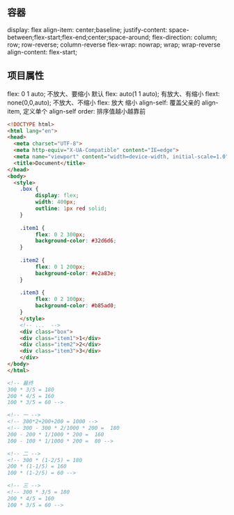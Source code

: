 
## 容器
display: flex
align-item: center;baseline;
justify-content: space-between;flex-start;flex-end;center;space-around;
flex-direction: column; row; row-reverse; column-reverse
flex-wrap: nowrap; wrap; wrap-reverse
align-content: flex-start;

## 项目属性
flex: 0 1 auto; 不放大、要缩小 默认
flex: auto(1 1 auto); 有放大、有缩小
flext: none(0,0,auto); 不放大、不缩小
flex: 放大 缩小
align-self: 覆盖父亲的 align-item, 定义单个 align-self 
order: 排序值越小越靠前

```html
<!DOCTYPE html>
<html lang="en">
<head>
  <meta charset="UTF-8">
  <meta http-equiv="X-UA-Compatible" content="IE=edge">
  <meta name="viewport" content="width=device-width, initial-scale=1.0">
  <title>Document</title>
</head>
<body>
  <style> 
    .box { 
         display: flex; 
         width: 400px; 
         outline: 1px red solid; 
    } 
    
    .item1 { 
         flex: 0 2 300px; 
         background-color: #32d6d6; 
    } 
    
    .item2 { 
         flex: 0 1 200px; 
         background-color: #e2a83e; 
    } 
    
    .item3 { 
         flex: 0 2 100px; 
         background-color: #b85ad0; 
    } 
    </style> 
    <!-- ...  -->
    <div class="box"> 
    <div class="item1">1</div> 
    <div class="item2">2</div> 
    <div class="item3">3</div> 
    </div>
</body>
</html>

<!-- 最终
300 * 3/5 = 180
200 * 4/5 = 160
100 * 3/5 = 60 -->

<!-- 一 -->
<!-- 300*2+200+200 = 1000 -->
<!-- 300 - 300 * 2/1000 * 200 =  180
200 - 200 * 1/1000 * 200 =  160
100 - 100 * 1/1000 * 200 =  80 -->

<!-- 二 -->
<!-- 300 * (1-2/5) = 180
200 * (1-1/5) = 160
100 * (1-2/5) = 60 -->

<!-- 三 -->
<!-- 300 * 3/5 = 180
200 * 4/5 = 160
100 * 3/5 = 60 -->

```